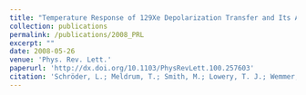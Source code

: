 ```yaml
---
title: "Temperature Response of 129Xe Depolarization Transfer and Its Application for Ultrasensitive NMR Detection"
collection: publications
permalink: /publications/2008_PRL
excerpt: ""
date: 2008-05-26
venue: 'Phys. Rev. Lett.'
paperurl: 'http://dx.doi.org/10.1103/PhysRevLett.100.257603'
citation: 'Schröder, L.; Meldrum, T.; Smith, M.; Lowery, T. J.; Wemmer, D. E.; Pines, A. Temperature Response of 129Xe Depolarization Transfer and Its Application for Ultrasensitive NMR Detection. <i>Phys. Rev. Lett.</i> <b>2008,</b> 100, 257603(4).'
---
```

